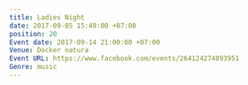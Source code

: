 ```yaml
---
title: Ladies Night
date: 2017-09-05 15:49:00 +07:00
position: 20
Event date: 2017-09-14 21:00:00 +07:00
Venue: Docker natura
Event URL: https://www.facebook.com/events/264124274093951
Genre: music
---
```


